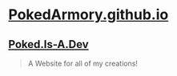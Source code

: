# [PokedArmory.github.io](https://PokedArmory.github.io "The Website")
## [Poked.Is-A.Dev](https://Poked.Is-A.Dev "The Devsite")
> A Website for all of my creations!
